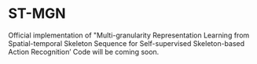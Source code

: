 # ST-MGN

Official implementation of "Multi-granularity Representation Learning from Spatial-temporal Skeleton Sequence for Self-supervised Skeleton-based Action Recognition’
Code will be coming soon.
